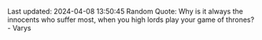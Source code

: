 Last updated: 2024-04-08 13:50:45
Random Quote: Why is it always the innocents who suffer most, when you high lords play your game of thrones?  -  Varys